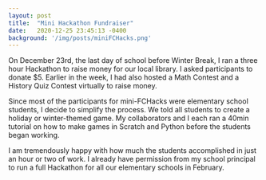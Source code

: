```yaml
---
layout: post
title:  "Mini Hackathon Fundraiser"
date:   2020-12-25 23:45:13 -0400
background: '/img/posts/miniFCHacks.png'
---
```


<p>On December 23rd, the last day of school before Winter Break, I ran a three hour Hackathon to raise money for our local library. I asked participants to donate $5. Earlier in the week, I had also hosted a Math Contest and a History Quiz Contest virtually to raise money.</p>

<p>Since most of the participants for mini-FCHacks were elementary school students, I decide to simplify the process. We told all students to create a holiday or winter-themed game. My collaborators and I each ran a 40min tutorial on how to make games in Scratch and Python before the students began working. </p>

<p> I am tremendously happy with how much the students accomplished in just an hour or two of work. I already have permission from my school principal to run a full Hackathon for all our elementary schools in February.</p>
